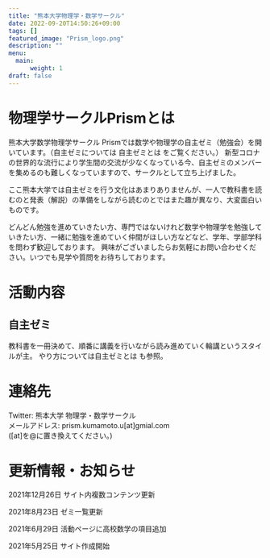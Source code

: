 ```yaml
---
title: "熊本大学物理学・数学サークル"
date: 2022-09-20T14:50:26+09:00
tags: []
featured_image: "Prism_logo.png"
description: ""
menu: 
  main:
      weight: 1
draft: false
---
```


<!-- 左寄席にしたいので、生のHTML追加。テキスト幅がちょっと狭いけど、とりあえずよし。 -->
<div style="text-align: left">

# 物理学サークルPrismとは

熊本大学数学物理学サークル Prismでは数学や物理学の自主ゼミ（勉強会）を開いています。（自主ゼミについては 自主ゼミとは をご覧ください。）
新型コロナの世界的な流行により学生間の交流が少なくなっている今、自主ゼミのメンバーを集めるのも難しくなっていますので、サークルとして立ち上げました。

ここ熊本大学では自主ゼミを行う文化はあまりありませんが、一人で教科書を読むのと発表（解説）の準備をしながら読むのとではまた趣が異なり、大変面白いものです。

どんどん勉強を進めていきたい方、専門ではないけれど数学や物理学を勉強していきたい方、一緒に勉強を進めていく仲間がほしい方などなど、学年、学部学科を問わず歓迎しております。
興味がございましたらお気軽にお問い合わせください。いつでも見学や質問をお待ちしております。

# 活動内容
## 自主ゼミ
教科書を一冊決めて、順番に講義を行いながら読み進めていく輪講というスタイルが主。
やり方については自主ゼミとは も参照。

# 連絡先
Twitter: 熊本大学 物理学・数学サークル  
メールアドレス: prism.kumamoto.u[at]gmial.com  
([at]を@に置き換えてください。)

# 更新情報・お知らせ
2021年12月26日
  サイト内複数コンテンツ更新

2021年8月23日
  ゼミ一覧更新

2021年6月29日
  活動ページに高校数学の項目追加

2021年5月25日
  サイト作成開始

</div>